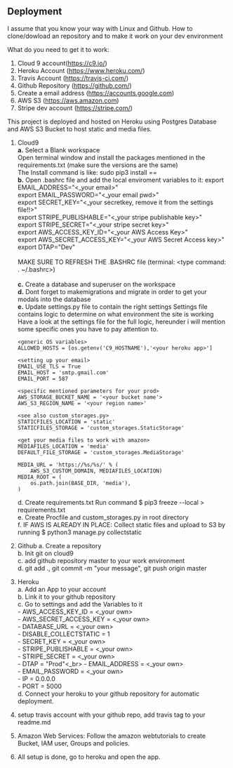 ## Deployment

I assume that you know your way with Linux and Github. How to clone/dowload an repository and to make it work on your dev environment

What do you need to get it to work:
1.	Cloud 9 account(https://c9.io/)
2.	Heroku Account  (https://www.heroku.com/)
4.	Travis Account (https://travis-ci.com/)
3.	Github Repository (https://github.com/)
5.	Create a email address (https://accounts.google.com)
6.	AWS S3 (https://aws.amazon.com)
7.	Stripe dev account (https://stripe.com/)<br>

This project is deployed and hosted on Heroku using Postgres Database and AWS S3 Bucket to host static and media files. 

1.	Cloud9<br>
	**a.** 	Select a Blank workspace<br>
		Open terminal window and install the packages mentioned in the requirements.txt (make sure the versions are the same)<br>
		The Install command is like: sudo pip3 install <package-name>==<version><br>
	**b.**	Open .bashrc file and add the local enviroment variables to it:
			export EMAIL_ADDRESS="<_your email>"<br>
			export EMAIL_PASSWORD="<_your email pwd>"<br>
			export SECRET_KEY="<_your secretkey, remove it from the settings file!!>"<br>
			export STRIPE_PUBLISHABLE="<_your stripe publishable key>"<br>
			export STRIPE_SECRET="<_your stripe secret key>"<br>
			export AWS_ACCESS_KEY_ID="<_your AWS Access Key>"<br>
			export AWS_SECRET_ACCESS_KEY="<_your AWS Secret Access key>"<br>
			export DTAP="Dev"<br><br>
		MAKE SURE TO REFRESH THE .BASHRC file  (terminal: <type command: . ~/.bashrc>)
<br><br>
	**c.**	Create a database and superuser on the workspace<br>
	**d.**	Dont forget to makemigrations and migrate in order to get your modals into the database<br>
	**e.**   Update settings.py file to contain the right settings
		Settings file contains logic to determine on what environment the site is working<br>
		Have a look at the settings file for the full logic, hereunder i will mention some specific ones you have to pay attention to.
		
		<generic OS variables>
		ALLOWED_HOSTS = [os.getenv('C9_HOSTNAME'),'<your heroku app>']
		
		<setting up your email>
		EMAIL_USE_TLS = True
		EMAIL_HOST = 'smtp.gmail.com'
		EMAIL_PORT = 587
		
		<specific mentioned parameters for your prod>
		AWS_STORAGE_BUCKET_NAME = '<your bucket name'>
		AWS_S3_REGION_NAME = '<your region name>'
    
		<see also custom_storages.py>
		STATICFILES_LOCATION = 'static'
		STATICFILES_STORAGE = 'custom_storages.StaticStorage'
		
		<get your media files to work with amazon>
		MEDIAFILES_LOCATION = 'media'
		DEFAULT_FILE_STORAGE = 'custom_storages.MediaStorage'
    
		MEDIA_URL = 'https://%s/%s/' % (
			AWS_S3_CUSTOM_DOMAIN, MEDIAFILES_LOCATION)
		MEDIA_ROOT = (
			os.path.join(BASE_DIR, 'media'),
        )
	d.	Create requirements.txt Run command $ pip3 freeze --local > requirements.txt<br>
	e.	Create Procfile and custom_storages.py in root directory<br>
	f.	IF AWS IS ALREADY IN PLACE: Collect static files and upload to S3 by running $ python3 manage.py collectstatic
	
	
2.	Github
	a.	Create a repository<br>
	b.	Init git on cloud9 <br>
	c.	add github repository master to your work environment<br>
	d.	git add ., git commit -m "your message", git push origin master<br>
	
3.	Heroku<br>
	a.	Add an App to your account<br>
	b.	Link it to your github repository<br>
	c.	Go to settings and add the Variables to it<br>
		-	AWS_ACCESS_KEY_ID = <_your own><br>
		-	AWS_SECRET_ACCESS_KEY = <_your own><br>
		-	DATABASE_URL = <_your own><br>
		-	DISABLE_COLLECTSTATIC = 1	<br>
		-	SECRET_KEY = <_your own><br>
		-	STRIPE_PUBLISHABLE = <_your own><br>
		-	STRIPE_SECRET = <_your own><br>
		-	DTAP = "Prod"<_br>
		-	EMAIL_ADDRESS = <_your own><br>
		-	EMAIL_PASSWORD = <_your own><br>
		-	IP = 0.0.0.0<br>
		-	PORT = 5000<br>
	d. Connect your heroku to your github repository for automatic deployment.

4.	setup travis account with your github repo, add travis tag to your readme.md

5.	Amazon Web Services:
	Follow the amazon webtutorials to create Bucket, IAM user, Groups and policies.	

6. All setup is done, go to heroku and open the app.